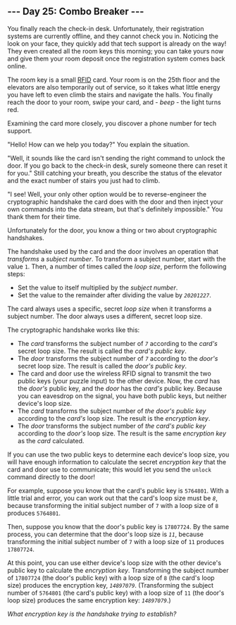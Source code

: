 \-\-- Day 25: Combo Breaker \-\--
---------------------------------

You finally reach the check-in desk. Unfortunately, their registration
systems are currently offline, and they cannot check you in. Noticing
the look on your face, they quickly add that tech support is already on
the way! They even created all the room keys this morning; you can take
yours now and give them your room deposit once the registration system
comes back online.

The room key is a small
[RFID](https://en.wikipedia.org/wiki/Radio-frequency_identification)
card. Your room is on the 25th floor and the elevators are also
temporarily out of service, so it takes what little energy you have left
to even climb the stairs and navigate the halls. You finally reach the
door to your room, swipe your card, and - *beep* - the light turns red.

Examining the card more closely, you discover a phone number for tech
support.

\"Hello! How can we help you today?\" You explain the situation.

\"Well, it sounds like the card isn\'t sending the right command to
unlock the door. If you go back to the check-in desk, surely someone
there can reset it for you.\" Still catching your breath, you describe
the status of the elevator and the exact number of stairs you just had
to climb.

\"I see! Well, your only other option would be to reverse-engineer the
cryptographic handshake the card does with the door and then inject your
own commands into the data stream, but that\'s definitely impossible.\"
You thank them for their time.

Unfortunately for the door, you know a thing or two about cryptographic
handshakes.

The handshake used by the card and the door involves an operation that
*transforms* a *subject number*. To transform a subject number, start
with the value `1`. Then, a number of times called the *loop size*,
perform the following steps:

-   Set the value to itself multiplied by the *subject number*.
-   Set the value to the remainder after dividing the value by
    *`20201227`*.

The card always uses a specific, secret *loop size* when it transforms a
subject number. The door always uses a different, secret loop size.

The cryptographic handshake works like this:

-   The *card* transforms the subject number of *`7`* according to the
    *card\'s* secret loop size. The result is called the *card\'s public
    key*.
-   The *door* transforms the subject number of *`7`* according to the
    *door\'s* secret loop size. The result is called the *door\'s public
    key*.
-   The card and door use the wireless RFID signal to transmit the two
    public keys (your puzzle input) to the other device. Now, the *card*
    has the *door\'s* public key, and the *door* has the *card\'s*
    public key. Because you can eavesdrop on the signal, you have both
    public keys, but neither device\'s loop size.
-   The *card* transforms the subject number of *the door\'s public key*
    according to the *card\'s* loop size. The result is the *encryption
    key*.
-   The *door* transforms the subject number of *the card\'s public key*
    according to the *door\'s* loop size. The result is the same
    *encryption key* as the *card* calculated.

If you can use the two public keys to determine each device\'s loop
size, you will have enough information to calculate the secret
*encryption key* that the card and door use to communicate; this would
let you send the `unlock` command directly to the door!

For example, suppose you know that the card\'s public key is `5764801`.
With a little trial and error, you can work out that the card\'s loop
size must be *`8`*, because transforming the initial subject number of
`7` with a loop size of `8` produces `5764801`.

Then, suppose you know that the door\'s public key is `17807724`. By the
same process, you can determine that the door\'s loop size is *`11`*,
because transforming the initial subject number of `7` with a loop size
of `11` produces `17807724`.

At this point, you can use either device\'s loop size with the other
device\'s public key to calculate the *encryption key*. Transforming the
subject number of `17807724` (the door\'s public key) with a loop size
of `8` (the card\'s loop size) produces the encryption key,
*`14897079`*. (Transforming the subject number of `5764801` (the card\'s
public key) with a loop size of `11` (the door\'s loop size) produces
the same encryption key: *`14897079`*.)

*What encryption key is the handshake trying to establish?*
